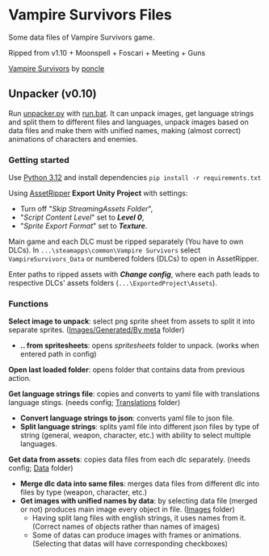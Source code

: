 # Vampire Survivors Files

Some data files of Vampire Survivors game.

Ripped from v1.10 + Moonspell + Foscari + Meeting + Guns

[Vampire Survivors](https://store.steampowered.com/app/1794680/Vampire_Survivors/) by [poncle](https://poncle.games)

## Unpacker (v0.10)

Run [unpacker.py](unpacker.py) with [run.bat](run.bat). It can unpack images, get language strings and split them to different files and
languages, unpack images based on data files and make them with unified names, making (almost correct) animations
of characters and enemies.

### Getting started

Use [Python 3.12](https://www.python.org/downloads/) and install dependencies `pip install -r requirements.txt`

Using [AssetRipper](https://github.com/AssetRipper/AssetRipper) **Export Unity Project** with settings:

* Turn off "_Skip StreamingAssets Folder_",
* "_Script Content Level_" set to _**Level 0**_,
* "_Sprite Export Format_" set to _**Texture**_.

Main game and each DLC must be ripped separately (You have to own DLCs).
In `...\steamapps\common\Vampire Survivors` select `VampireSurvivors_Data` or numbered folders (DLCs) to open in AssetRipper.

Enter paths to ripped assets with _**Change config**_, where each path leads to respective DLCs' assets
folders (`...\ExportedProject\Assets`).

### Functions

**Select image to unpack**: select png sprite sheet from assets to split it into separate
sprites. ([Images/Generated/By meta](Images) folder)

* **.. from spritesheets**: opens _spritesheets_ folder to unpack. (works when entered path in config)

**Open last loaded folder**: opens folder that contains data from previous action.

**Get language strings file**: copies and converts to yaml file with translations language stings. (needs
config; [Translations](Translations) folder)

* **Convert language strings to json**: converts yaml file to json file.
* **Split language strings**: splits yaml file into different json files by type of string (general, weapon, character,
  etc.) with ability to select multiple languages.

**Get data from assets**: copies data files from each dlc separately. (needs config; [Data](Data) folder)

* **Merge dlc data into same files**: merges data files from different dlc into files by type (weapon, character, etc.)
* **Get images with unified names by data**: by selecting data file (merged or not) produces main image every object in
  file. ([Images](Images) folder)
    * Having split lang files with english strings, it uses names from it. (Correct names of objects rather than names
      of images)
    * Some of datas can produce images with frames or animations. (Selecting that datas will have corresponding
      checkboxes)
